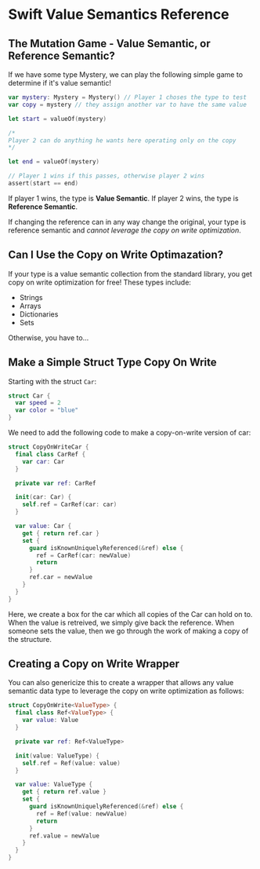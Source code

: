 # Swift Value Semantics Reference

## The Mutation Game - Value Semantic, or Reference Semantic?
If we have some type Mystery, we can play the following simple game to determine if it's value semantic!


```swift
var mystery: Mystery = Mystery() // Player 1 choses the type to test
var copy = mystery // they assign another var to have the same value

let start = valueOf(mystery)

/*
Player 2 can do anything he wants here operating only on the copy
*/

let end = valueOf(mystery)

// Player 1 wins if this passes, otherwise player 2 wins
assert(start == end)
```

If player 1 wins, the type is **Value Semantic**.
If player 2 wins, the type is **Reference Semantic**.


If changing the reference can in any way change the original, your type is reference semantic and *cannot leverage the copy on write optimization*.

## Can I Use the Copy on Write Optimazation?
If your type is a value semantic collection from the standard library, you get copy on write optimization for free! These types include:

- Strings
- Arrays
- Dictionaries
- Sets

Otherwise, you have to...

## Make a Simple Struct Type Copy On Write
Starting with the struct `Car`:

```swift
struct Car {
  var speed = 2
  var color = "blue"
}
```

We need to add the following code to make a copy-on-write version of car:

```swift
struct CopyOnWriteCar {
  final class CarRef {
    var car: Car
  }

  private var ref: CarRef

  init(car: Car) {
    self.ref = CarRef(car: car)
  }

  var value: Car {
    get { return ref.car }
    set {
      guard isKnownUniquelyReferenced(&ref) else {
        ref = CarRef(car: newValue)
        return
      }
      ref.car = newValue
    }
  }
}
```

Here, we create a box for the car which all copies of the Car can hold on to. When the value is retreived, we simply give back the reference. When someone sets the value, then we go through the work of making a copy of the structure.

## Creating a Copy on Write Wrapper
You can also genericize this to create a wrapper that allows any value semantic data type to leverage the copy on write optimization as follows:

```swift
struct CopyOnWrite<ValueType> {
  final class Ref<ValueType> {
    var value: Value
  }

  private var ref: Ref<ValueType>

  init(value: ValueType) {
    self.ref = Ref(value: value)
  }

  var value: ValueType {
    get { return ref.value }
    set {
      guard isKnownUniquelyReferenced(&ref) else {
        ref = Ref(value: newValue)
        return
      }
      ref.value = newValue
    }
  }
}
```